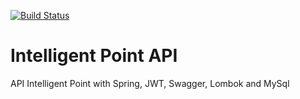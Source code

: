 [![Build Status](https://travis-ci.org/Maddytec/intelligent-point-api.svg?branch=master)](https://travis-ci.org/Maddytec/intelligent-point-api)
# Intelligent Point API
API Intelligent Point with Spring, JWT, Swagger, Lombok and MySql
